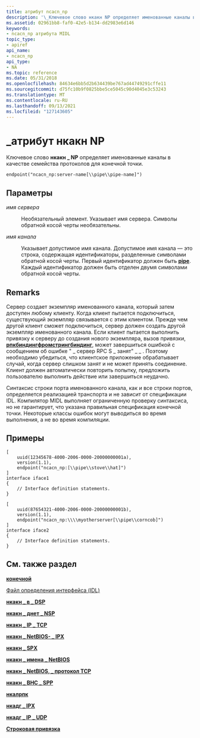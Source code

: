 ```yaml
---
title: атрибут ncacn_np
description: '\_Ключевое слово нкакн NP определяет именованные каналы в качестве семейства протоколов для конечной точки.'
ms.assetid: 02961bb8-faf0-42e5-b134-dd2983e6d146
keywords:
- ncacn_np атрибута MIDL
topic_type:
- apiref
api_name:
- ncacn_np
api_type:
- NA
ms.topic: reference
ms.date: 05/31/2018
ms.openlocfilehash: 84634e6bb5d2b634439be767ad44749291cffe11
ms.sourcegitcommit: d75fc10b9f0825bbe5ce5045c90d4045e3c53243
ms.translationtype: MT
ms.contentlocale: ru-RU
ms.lasthandoff: 09/13/2021
ms.locfileid: "127143605"
---
```

# <a name="ncacn_np-attribute"></a>\_атрибут нкакн NP

Ключевое слово **нкакн \_ NP** определяет именованные каналы в качестве семейства протоколов для конечной точки.

``` syntax
endpoint("ncacn_np:server-name[\\pipe\\pipe-name]")
```

## <a name="parameters"></a>Параметры

<dl> <dt>

*имя сервера* 
</dt> <dd>

Необязательный элемент. Указывает имя сервера. Символы обратной косой черты необязательны.

</dd> <dt>

*имя канала* 
</dt> <dd>

Указывает допустимое имя канала. Допустимое имя канала — это строка, содержащая идентификаторы, разделенные символами обратной косой черты. Первый идентификатор должен быть [**pipe**](pipe.md). Каждый идентификатор должен быть отделен двумя символами обратной косой черты.

</dd> </dl>

## <a name="remarks"></a>Remarks

Сервер создает экземпляр именованного канала, который затем доступен любому клиенту. Когда клиент пытается подключиться, существующий экземпляр связывается с этим клиентом. Прежде чем другой клиент сможет подключиться, сервер должен создать другой экземпляр именованного канала. Если клиент пытается выполнить привязку к серверу до создания нового экземпляра, вызов привязки, [**рпкбиндингфромстрингбиндинг**](/windows/desktop/api/rpcdce/nf-rpcdce-rpcbindingfromstringbinding), может завершиться ошибкой с сообщением об ошибке " \_ сервер RPC S \_ занят" \_ \_ . Поэтому необходимо убедиться, что клиентское приложение обрабатывает случай, когда сервер слишком занят и не может принять соединение. Клиент должен автоматически повторить попытку, предложить пользователю выполнить действие или завершиться неудачно.

Синтаксис строки порта именованного канала, как и все строки портов, определяется реализацией транспорта и не зависит от спецификации IDL. Компилятор MIDL выполняет ограниченную проверку синтаксиса, но не гарантирует, что указана правильная спецификация конечной точки. Некоторые классы ошибок могут выводиться во время выполнения, а не во время компиляции.

## <a name="examples"></a>Примеры

``` syntax
[
    uuid(12345678-4000-2006-0000-20000000001a), 
    version(1.1), 
    endpoint("ncacn_np:[\\pipe\\stove\\hat]") 
] 
interface iface1
{
    // Interface definition statements.
}

[
    uuid(87654321-4000-2006-0000-20000000001b), 
    version(1.1), 
    endpoint("ncacn_np:\\\\myotherserver[\\pipe\\corncob]") 
] 
interface iface2
{
    // Interface definition statements.
}
```

## <a name="see-also"></a>См. также раздел

<dl> <dt>

[**конечной**](endpoint.md)
</dt> <dt>

[Файл определения интерфейса (IDL)](interface-definition-idl-file.md)
</dt> <dt>

[**нкакн \_ в \_ DSP**](ncacn-at-dsp.md)
</dt> <dt>

[**нкакн \_ днет \_ NSP**](ncacn-dnet-nsp.md)
</dt> <dt>

[**нкакн \_ IP \_ TCP**](ncacn-ip-tcp.md)
</dt> <dt>

[**нкакн \_ NetBIOS- \_ IPX**](ncacn-nb-ipx.md)
</dt> <dt>

[**нкакн \_ SPX**](ncacn-spx.md)
</dt> <dt>

[**нкакн \_ имена \_ NetBIOS**](ncacn-nb-nb.md)
</dt> <dt>

[**нкакн \_ NetBIOS, \_ протокол TCP**](ncacn-nb-tcp.md)
</dt> <dt>

[**нкакн \_ ВНС \_ SPP**](ncacn-vns-spp.md)
</dt> <dt>

[**нкалрпк**](ncalrpc.md)
</dt> <dt>

[**нкадг \_ IPX**](ncadg-ipx.md)
</dt> <dt>

[**нкадг \_ IP \_ UDP**](ncadg-ip-udp.md)
</dt> <dt>

[**Строковая привязка**](/windows/desktop/Rpc/string-binding)
</dt> </dl>

 

 